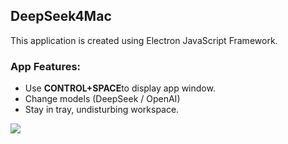 ## DeepSeek4Mac
This application is created using Electron JavaScript Framework.
### App Features:
- Use <b>CONTROL+SPACE</b>to display app window.</br>
- Change models (DeepSeek / OpenAI)</br>
- Stay in tray, undisturbing workspace.

![](https://github.com/MindOfBear/DeepSeek4Mac/blob/main/preview.gif)
